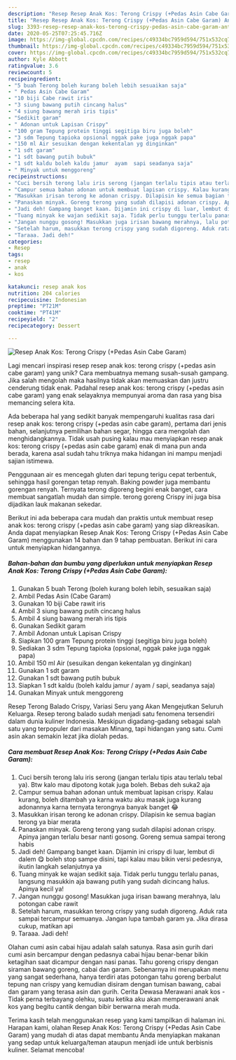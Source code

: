 ```yaml
---
description: "Resep Resep Anak Kos: Terong Crispy (+Pedas Asin Cabe Garam) Anti Gagal"
title: "Resep Resep Anak Kos: Terong Crispy (+Pedas Asin Cabe Garam) Anti Gagal"
slug: 3393-resep-resep-anak-kos-terong-crispy-pedas-asin-cabe-garam-anti-gagal
date: 2020-05-25T07:25:45.716Z
image: https://img-global.cpcdn.com/recipes/c49334bc7959d594/751x532cq70/resep-anak-kos-terong-crispy-pedas-asin-cabe-garam-foto-resep-utama.jpg
thumbnail: https://img-global.cpcdn.com/recipes/c49334bc7959d594/751x532cq70/resep-anak-kos-terong-crispy-pedas-asin-cabe-garam-foto-resep-utama.jpg
cover: https://img-global.cpcdn.com/recipes/c49334bc7959d594/751x532cq70/resep-anak-kos-terong-crispy-pedas-asin-cabe-garam-foto-resep-utama.jpg
author: Kyle Abbott
ratingvalue: 3.6
reviewcount: 5
recipeingredient:
- "5 buah Terong boleh kurang boleh lebih sesuaikan saja"
- " Pedas Asin Cabe Garam"
- "10 biji Cabe rawit iris"
- "3 siung bawang putih cincang halus"
- "4 siung bawang merah iris tipis"
- "Sedikit garam"
- " Adonan untuk Lapisan Crispy"
- "100 gram Tepung protein tinggi segitiga biru juga boleh"
- "3 sdm Tepung tapioka opsional nggak pake juga nggak papa"
- "150 ml Air sesuikan dengan kekentalan yg dinginkan"
- "1 sdt garam"
- "1 sdt bawang putih bubuk"
- "1 sdt kaldu boleh kaldu jamur  ayam  sapi seadanya saja"
- " Minyak untuk menggoreng"
recipeinstructions:
- "Cuci bersih terong lalu iris serong (jangan terlalu tipis atau terlalu tebal ya). Btw kalo mau dipotong kotak juga boleh. Bebas deh suka2 aja"
- "Campur semua bahan adonan untuk membuat lapisan crispy. Kalau kurang, boleh ditambah ya karna waktu aku masak juga kurang adonannya karna ternyata terongnya banyak banget 😂"
- "Masukkan irisan terong ke adonan crispy. Dilapisin ke semua bagian terong ya biar merata"
- "Panaskan minyak. Goreng terong yang sudah dilapisi adonan crispy. Apinya jangan terlalu besar nanti gosong. Goreng semua sampai terong habis"
- "Jadi deh! Gampang banget kaan. Dijamin ini crispy di luar, lembut di dalem 😋 boleh stop sampe disini, tapi kalau mau bikin versi pedesnya, ikutin langkah selanjutnya ya"
- "Tuang minyak ke wajan sedikit saja. Tidak perlu tunggu terlalu panas, langsung masukkin aja bawang putih yang sudah dicincang halus. Apinya kecil ya!"
- "Jangan nunggu gosong! Masukkan juga irisan bawang merahnya, lalu potongan cabe rawit"
- "Setelah harum, masukkan terong crispy yang sudah digoreng. Aduk rata sampai tercampur semuanya. Jangan lupa tambah garam ya. Jika dirasa cukup, matikan api"
- "Taraaa. Jadi deh!"
categories:
- Resep
tags:
- resep
- anak
- kos

katakunci: resep anak kos 
nutrition: 204 calories
recipecuisine: Indonesian
preptime: "PT21M"
cooktime: "PT41M"
recipeyield: "2"
recipecategory: Dessert

---
```



![Resep Anak Kos: Terong Crispy (+Pedas Asin Cabe Garam)](https://img-global.cpcdn.com/recipes/c49334bc7959d594/751x532cq70/resep-anak-kos-terong-crispy-pedas-asin-cabe-garam-foto-resep-utama.jpg)

Lagi mencari inspirasi resep resep anak kos: terong crispy (+pedas asin cabe garam) yang unik? Cara membuatnya memang susah-susah gampang. Jika salah mengolah maka hasilnya tidak akan memuaskan dan justru cenderung tidak enak. Padahal resep anak kos: terong crispy (+pedas asin cabe garam) yang enak selayaknya mempunyai aroma dan rasa yang bisa memancing selera kita.

Ada beberapa hal yang sedikit banyak mempengaruhi kualitas rasa dari resep anak kos: terong crispy (+pedas asin cabe garam), pertama dari jenis bahan, selanjutnya pemilihan bahan segar, hingga cara mengolah dan menghidangkannya. Tidak usah pusing kalau mau menyiapkan resep anak kos: terong crispy (+pedas asin cabe garam) enak di mana pun anda berada, karena asal sudah tahu triknya maka hidangan ini mampu menjadi sajian istimewa.

Penggunaan air es mencegah gluten dari tepung terigu cepat terbentuk, sehingga hasil gorengan tetap renyah. Baking powder juga membantu gorengan renyah. Ternyata terong digoreng begini enak banget, cara membuat sangatlah mudah dan simple. terong goreng Crispy ini juga bisa dijadikan lauk makanan sekedar.


Berikut ini ada beberapa cara mudah dan praktis untuk membuat resep anak kos: terong crispy (+pedas asin cabe garam) yang siap dikreasikan. Anda dapat menyiapkan Resep Anak Kos: Terong Crispy (+Pedas Asin Cabe Garam) menggunakan 14 bahan dan 9 tahap pembuatan. Berikut ini cara untuk menyiapkan hidangannya.

<!--inarticleads1-->

##### Bahan-bahan dan bumbu yang diperlukan untuk menyiapkan Resep Anak Kos: Terong Crispy (+Pedas Asin Cabe Garam):

1. Gunakan 5 buah Terong (boleh kurang boleh lebih, sesuaikan saja)
1. Ambil  Pedas Asin (Cabe Garam)
1. Gunakan 10 biji Cabe rawit iris
1. Ambil 3 siung bawang putih cincang halus
1. Ambil 4 siung bawang merah iris tipis
1. Gunakan Sedikit garam
1. Ambil  Adonan untuk Lapisan Crispy
1. Siapkan 100 gram Tepung protein tinggi (segitiga biru juga boleh)
1. Sediakan 3 sdm Tepung tapioka (opsional, nggak pake juga nggak papa)
1. Ambil 150 ml Air (sesuikan dengan kekentalan yg dinginkan)
1. Gunakan 1 sdt garam
1. Gunakan 1 sdt bawang putih bubuk
1. Siapkan 1 sdt kaldu (boleh kaldu jamur / ayam / sapi, seadanya saja)
1. Gunakan  Minyak untuk menggoreng


Resep Terong Balado Crispy, Variasi Seru yang Akan Mengejutkan Seluruh Keluarga. Resep terong balado sudah menjadi satu fenomena tersendiri dalam dunia kuliner Indonesia. Meskipun digadang-gadang sebagai salah satu yang terpopuler dari masakan Minang, tapi hidangan yang satu. Cumi asin akan semakin lezat jika diolah pedas. 

<!--inarticleads2-->

##### Cara membuat Resep Anak Kos: Terong Crispy (+Pedas Asin Cabe Garam):

1. Cuci bersih terong lalu iris serong (jangan terlalu tipis atau terlalu tebal ya). Btw kalo mau dipotong kotak juga boleh. Bebas deh suka2 aja
1. Campur semua bahan adonan untuk membuat lapisan crispy. Kalau kurang, boleh ditambah ya karna waktu aku masak juga kurang adonannya karna ternyata terongnya banyak banget 😂
1. Masukkan irisan terong ke adonan crispy. Dilapisin ke semua bagian terong ya biar merata
1. Panaskan minyak. Goreng terong yang sudah dilapisi adonan crispy. Apinya jangan terlalu besar nanti gosong. Goreng semua sampai terong habis
1. Jadi deh! Gampang banget kaan. Dijamin ini crispy di luar, lembut di dalem 😋 boleh stop sampe disini, tapi kalau mau bikin versi pedesnya, ikutin langkah selanjutnya ya
1. Tuang minyak ke wajan sedikit saja. Tidak perlu tunggu terlalu panas, langsung masukkin aja bawang putih yang sudah dicincang halus. Apinya kecil ya!
1. Jangan nunggu gosong! Masukkan juga irisan bawang merahnya, lalu potongan cabe rawit
1. Setelah harum, masukkan terong crispy yang sudah digoreng. Aduk rata sampai tercampur semuanya. Jangan lupa tambah garam ya. Jika dirasa cukup, matikan api
1. Taraaa. Jadi deh!


Olahan cumi asin cabai hijau adalah salah satunya. Rasa asin gurih dari cumi asin bercampur dengan pedasnya cabai hijau benar-benar bikin ketagihan saat dicampur dengan nasi panas. Tahu goreng crispy dengan siraman bawang goreng, cabai dan garam. Sebenarnya ini merupakan menu yang sangat sederhana, hanya terdiri atas potongan tahu goreng berbalut tepung nan crispy yang kemudian disiram dengan tumisan bawang, cabai dan garam yang terasa asin dan gurih. Cerita Dewasa Merawani anak kos - Tidak perna terbayang olehku, suatu ketika aku akan memperawani anak kos yang begitu cantik dengan bibir berwarna merah muda. 

Terima kasih telah menggunakan resep yang kami tampilkan di halaman ini. Harapan kami, olahan Resep Anak Kos: Terong Crispy (+Pedas Asin Cabe Garam) yang mudah di atas dapat membantu Anda menyiapkan makanan yang sedap untuk keluarga/teman ataupun menjadi ide untuk berbisnis kuliner. Selamat mencoba!
